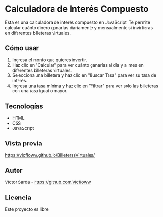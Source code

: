 # Calculadora de Interés Compuesto

Esta es una calculadora de interés compuesto en JavaScript. 
Te permite calcular cuánto dinero ganarías diariamente y mensualmente si invirtieras en diferentes billeteras virtuales.

## Cómo usar

1. Ingresa el monto que quieres invertir.
2. Haz clic en "Calcular" para ver cuánto ganarías al día y al mes en diferentes billeteras virtuales.
3. Selecciona una billetera y haz clic en "Buscar Tasa" para ver su tasa de interés.
4. Ingresa una tasa mínima y haz clic en "Filtrar" para ver solo las billeteras con una tasa igual o mayor.

## Tecnologías

- HTML
- CSS
- JavaScript

## Vista previa

https://vicfloww.github.io/BilleterasVirtuales/

## Autor

Victor Sarda - https://github.com/vicfloww

## Licencia

Este proyecto es libre
